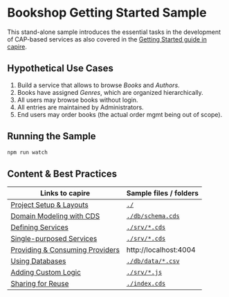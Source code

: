 # Bookshop Getting Started Sample

This stand-alone sample introduces the essential tasks in the development of CAP-based services as also covered in the [Getting Started guide in capire](https://cap.cloud.sap/docs/get-started/in-a-nutshell).

## Hypothetical Use Cases

1. Build a service that allows to browse _Books_ and _Authors_.
2. Books have assigned _Genres_, which are organized hierarchically.
3. All users may browse books without login.
4. All entries are maintained by Administrators.
5. End users may order books (the actual order mgmt being out of scope).

## Running the Sample

```sh
npm run watch
```

## Content & Best Practices

| Links to capire                                                                                           | Sample files / folders               |
| --------------------------------------------------------------------------------------------------------- | ------------------------------------ |
| [Project Setup & Layouts](https://cap.cloud.sap/docs/get-started/jumpstart#project-structure)             | [`./`](./)                           |
| [Domain Modeling with CDS](https://cap.cloud.sap/docs/guides/domain-modeling)                               | [`./db/schema.cds`](./db/schema.cds) |
| [Defining Services](https://cap.cloud.sap/docs/guides/providing-services#modeling-services)               | [`./srv/*.cds`](./srv)               |
| [Single-purposed Services](https://cap.cloud.sap/docs/guides/providing-services#single-purposed-services) | [`./srv/*.cds`](./srv)               |
| [Providing & Consuming Providers](https://cap.cloud.sap/docs/guides/providing-services)                   | http://localhost:4004                |
| [Using Databases](https://cap.cloud.sap/docs/guides/databases)                                            | [`./db/data/*.csv`](./db/data)       |
| [Adding Custom Logic](https://cap.cloud.sap/docs/guides/providing-services#adding-custom-logic)           | [`./srv/*.js`](./srv)                |
| [Sharing for Reuse](https://cap.cloud.sap/docs/guides/extensibility/composition)                          | [`./index.cds`](./index.cds)         |
